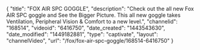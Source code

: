 {
    "title": "FOX AIR SPC GOGGLE",
    "description": "Check out the all new Fox AIR SPC goggle and See the Bigger Picture. This all new goggle takes Ventilation, Peripheral Vision & Comfort to a new level.",
    "channelid": "168514",
    "videoid": "6416750",
    "date_created": "1443543630",
    "date_modified": "1449182881",
    "type": "captivate",
    "layout": "channelVideo",
    "url": "\/fox\/fox-air-spc-goggle\/168514-6416750"
}
